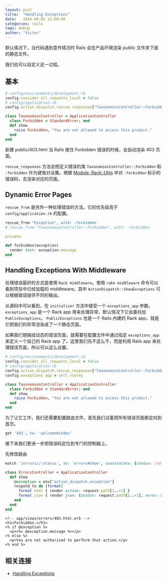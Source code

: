 ```yaml
---
layout: post
title:  "Handling Exceptions"
date:   2016-08-01 12:00:00
categories: rails
tags: debug
author: "Victor"
---
```


默认情况下，当代码遇到意外情况时 Rails 会在产品环境渲染 public 文件夹下面的静态文件。

我们也可以自定义这一过程。

## 基本

```ruby
# config/environments/development.rb
config.consider_all_requests_local = false
# config/application.rb
config.action_dispatch.rescue_responses["TaxonomiesController::Forbidden"] = :forbidden
```

```ruby
class TaxonomiesController < ApplicationController
  class Forbidden < StandardError; end
  def show
    raise Forbidden, "You are not allowed to access this product."
  end
end
```

新建 public/403.html 当 Rails 接住 Forbidden 错误的时候，会自动渲染 403 页面。

`rescue_responses` 方法会把定义错误的类 `TaxonomiesController::Forbidden` 和 `:forbidden` 作为键值对设置。根据 [Module: Rack::Utils](http://www.rubydoc.info/github/rack/rack/master/Rack/Utils) 中对 `:forbidden` 标示的错误码，去渲染对应的页面。

## Dynamic Error Pages

`rescue_from` 是另外一种处理错误的方法。它的优先级高于 `config/application.rb` 的配置。

```ruby
rescue_from "Exception", with: :forbidden
# rescue_from "TaxonomiesController::Forbidden", with: :forbidden

private

def forbidden(exception)
  render text: exception.message
end
```

## Handling Exceptions With Middleware

处理错误最好的方式是使用 `Rack middleware`。使用 `rake middleware` 命令可以看到项目中已经加载的 middleware。其中 `ActionDispatch::ShowExceptions` 可以根据错误提供不同的输出。

从源码中可以看到，在 `initializer` 方法中接受一个 `exceptions_app` 参数。`exceptions_app` 是一个 Rack app 用来处理异常，默认情况下它会委托给 `PublicExceptions`。 `PublicExceptions` 也是一个 Rails 內建的 Rack app，就是它把我们的异常渲染成了一个静态页面。

如果我们想搞成动态的错误页面，就需要在配置文件中通过指定 `exceptions_app` 来定义一个自己的 Rack app 了。这里我们先不这么干，而是利用 Rails app 来处理错误页面，所以可以这么设置。

```ruby
# config/environments/development.rb
config.consider_all_requests_local = false
# config/application.rb
config.action_dispatch.rescue_responses["TaxonomiesController::Forbidden"] = :forbidden
config.exceptions_app = self.routes
```

```ruby
class TaxonomiesController < ApplicationController
  class Forbidden < StandardError; end
  def show
    raise Forbidden, "You are not allowed to access this product."
  end
end
```

为了让它工作，我们还需要配置路由文件，首先我们试着把所有错误页面都定向到首页。

```ruby
get '403', to: 'welcome#index'
```

接下来我们更进一步把错误码定位到专门的控制器上。

先修改路由

```ruby
match '(errors)/:status', to: 'errors#show', constraints: {status: /\d{3}/}, via: :all
```

```ruby
class ErrorsController < ApplicationController
  def show
    @exception = env["action_dispatch.exception"]
    respond_to do |format|
      format.html { render action: request.path[1..-1] }
      format.json { render json: {status: request.path[1..-1], error: @exception.message}}
    end
  end
end
```

```erb
<!-- app/views/errors/403.html.erb -->
<h1>Forbidden.</h1>
<% if @exception %>
  <p><%= @exception.message %></p>
<% else %>
  <p>You are not authorized to perform that action.</p>
<% end %>
```

## 相关连接

* [Handling Exceptions](http://railscasts.com/episodes/53-handling-exceptions-revised?view=asciicast)
